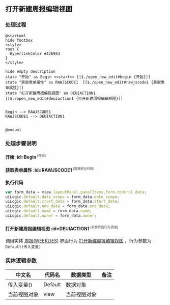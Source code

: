 ## 打开新建周报编辑视图 <!-- {docsify-ignore-all} -->

   

### 处理过程

```plantuml
@startuml
hide footbox
<style>
root {
  HyperlinkColor #42b983
}
</style>

hide empty description
state "开始" as Begin <<start>> [[$./open_new_edit#begin {开始}]]
state "获取表单属性" as RAWJSCODE1  [[$./open_new_edit#rawjscode1 {获取表单属性}]]
state "打开新建周报编辑视图" as DEUIACTION1  [[$./open_new_edit#deuiaction1 {打开新建周报编辑视图}]]


Begin --> RAWJSCODE1
RAWJSCODE1 --> DEUIACTION1


@enduml
```


### 处理步骤说明

#### 开始 :id=Begin<sup class="footnote-symbol"> <font color=gray size=1>[开始]</font></sup>




#### 获取表单属性 :id=RAWJSCODE1<sup class="footnote-symbol"> <font color=gray size=1>[直接前台代码]</font></sup>



<p class="panel-title"><b>执行代码</b></p>

```javascript
var form_data = view.layoutPanel.panelItems.form.control.data;
uiLogic.default.date_scope = form_data.date_scope;
uiLogic.default.start_date = form_data.start_date;
uiLogic.default.end_date = form_data.end_date;
uiLogic.default.name = form_data.name;
uiLogic.default.owner = form_data.owner;

```

#### 打开新建周报编辑视图 :id=DEUIACTION1<sup class="footnote-symbol"> <font color=gray size=1>[实体界面行为调用]</font></sup>



调用实体 [周报(WEEKLIES)](module/crm/WEEKLIES.md) 界面行为 [打开新建周报编辑视图](module/crm/WEEKLIES#界面行为) ，行为参数为`Default(传入变量)`



### 实体逻辑参数

|    中文名   |    代码名    |  数据类型      |备注 |
| --------| --------| --------  | --------   |
|传入变量(<i class="fa fa-check"/></i>)|Default|数据对象||
|当前视图对象|view|当前视图对象||
